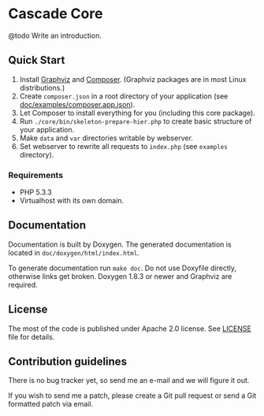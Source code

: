 Cascade Core
============


@todo Write an introduction.


Quick Start
-----------

1. Install [Graphviz](http://www.graphviz.org/) and [Composer](http://getcomposer.org/).
   (Graphviz packages are in most Linux distributions.)
2. Create `composer.json` in a root directory of your application (see
   [doc/examples/composer.app.json](doc/composer.md)).
3. Let Composer to install everything for you (including this core package).
4. Run `./core/bin/skeleton-prepare-hier.php` to create basic structure of your application.
5. Make `data` and `var` directories writable by webserver.
6. Set webserver to rewrite all requests to `index.php` (see `examples` directory).


### Requirements

  - PHP 5.3.3
  - Virtualhost with its own domain.


Documentation
-------------

Documentation is built by Doxygen. The generated documentation is located in
`doc/doxygen/html/index.html`.

To generate documentation run `make doc`. Do not use Doxyfile directly,
otherwise links get broken. Doxygen 1.8.3 or newer and Graphviz are required.


License
-------

The most of the code is published under Apache 2.0 license. See [LICENSE](doc/license.md) file for details.



Contribution guidelines
-----------------------

There is no bug tracker yet, so send me an e-mail and we will figure it out.

If you wish to send me a patch, please create a Git pull request or send a Git formatted patch via email.


